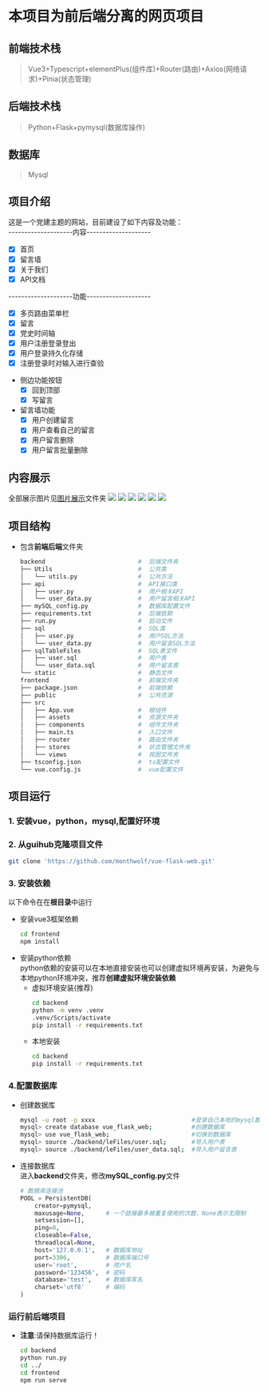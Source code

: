 # 本项目为前后端分离的网页项目
## 前端技术栈
>  Vue3+Typescript+elementPlus(组件库)+Router(路由)+Axios(网络请求)+Pinia(状态管理)

## 后端技术栈
> Python+Flask+pymysql(数据库操作)

## 数据库
> Mysql  

## 项目介绍
这是一个党建主题的网站，目前建设了如下内容及功能：  
--------------------内容--------------------
- [x] 首页
- [x] 留言墙
- [x] 关于我们
- [x] API文档

--------------------功能--------------------
- [x] 多页路由菜单栏
- [x] 留言
- [x] 党史时间轴  
- [x] 用户注册登录登出
- [x] 用户登录持久化存储 
- [x] 注册登录时对输入进行查验

- 侧边功能按钮
  - [x] 回到顶部
  - [x] 写留言
- 留言墙功能
  - [x] 用户创建留言
  - [x] 用户查看自己的留言
  - [x] 用户留言删除
  - [x] 用户留言批量删除  
## 内容展示
全部展示图片见[图片展示](./图片展示/)文件夹
![](./图片展示/1.png)
![](./图片展示/2.png)
![](./图片展示/5.png)
![](./图片展示/7.png)
![](./图片展示/10.png)
![](./图片展示/9.png)
## 项目结构
- 包含**前端后端**文件夹
  ```bash
  backend                          #  后端文件夹
  ├── Utils                        #  公共类
  │   └── utils.py                 #  公共方法
  ├── api                          #  API接口类
  │   ├── user.py                  #  用户相关API
  │   └── user_data.py             #  用户留言相关API
  ├── mySQL_config.py              #  数据库配置文件
  ├── requirements.txt             #  后端依赖
  ├── run.py                       #  启动文件
  ├── sql                          #  SQL类
  │   ├── user.py                  #  用户SQL方法
  │   └── user_data.py             #  用户留言SQL方法
  ├── sqlTableFiles                #  SQL表文件
  │   ├── user.sql                 #  用户表
  │   └── user_data.sql            #  用户留言表
  └── static                       #  静态文件
  frontend                         #  前端文件夹
  ├── package.json                 #  前端依赖
  ├── public                       #  公共资源
  ├── src                            
  │   ├── App.vue                  #  根组件
  │   ├── assets                   #  资源文件夹
  │   ├── components               #  组件文件夹
  │   ├── main.ts                  #  入口文件
  │   ├── router                   #  路由文件夹
  │   ├── stores                   #  状态管理文件夹
  │   └── views                    #  视图文件夹
  ├── tsconfig.json                #  ts配置文件
  └── vue.config.js                #  vue配置文件
  ```
## 项目运行
### 1. 安装**vue，python，mysql**,配置好环境
### 2. 从guihub克隆项目文件
```bash
git clone 'https://github.com/monthwolf/vue-flask-web.git' 
```
### 3. 安装依赖
以下命令在在**根目录**中运行
- 安装vue3框架依赖  
  ```bash
  cd frontend
  npm install
  ```
- 安装python依赖  
python依赖的安装可以在本地直接安装也可以创建虚拟环境再安装，为避免与本地python环境冲突，推荐**创建虚拟环境安装依赖**   
  - 虚拟环境安装(推荐)
    ```bash
    cd backend
    python -m venv .venv
    .venv/Scripts/activate
    pip install -r requirements.txt
    ```  
  - 本地安装
    ```bash
    cd backend
    pip install -r requirements.txt
    ```

### 4.配置数据库
- 创建数据库
  ```bash
  mysql -u root -p xxxx                           #登录自己本地的mysql数据库
  mysql> create database vue_flask_web;           #创建数据库
  mysql> use vue_flask_web;                       #切换到数据库
  mysql> source ./backend/leFiles/user.sql;       #导入用户表
  mysql> source ./backend/leFiles/user_data.sql;  #导入用户留言表
  ```
- 连接数据库  
  进入**backend**文件夹，修改**mySQL_config.py**文件
  ```python
  # 数据库连接池
  POOL = PersistentDB(
      creator=pymysql,    
      maxusage=None,      # 一个链接最多被重复使用的次数，None表示无限制
      setsession=[],      
      ping=0,             
      closeable=False,    
      threadlocal=None,   
      host='127.0.0.1',   # 数据库地址
      port=3306,          # 数据库端口号
      user='root',        # 用户名
      password='123456',  # 密码
      database='test',    # 数据库库名
      charset='utf8'      # 编码
  )


  ```

### 运行前后端项目
- **注意**:请保持数据库运行！
  ```bash
  cd backend
  python run.py
  cd ../
  cd frontend
  npm run serve
  ```